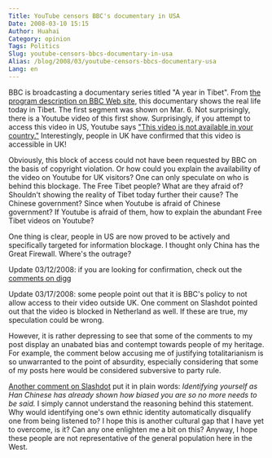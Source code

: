```yaml
---
Title: YouTube censors BBC's documentary in USA
Date: 2008-03-10 15:15
Author: Huahai
Category: opinion
Tags: Politics
Slug: youtube-censors-bbcs-documentary-in-usa
Alias: /blog/2008/03/youtube-censors-bbcs-documentary-usa
Lang: en
---
```


BBC is broadcasting a documentary series titled "A year in Tibet". From [the program description on BBC Web site,](https://www.bbc.co.uk/bbcfour/listings/programme.shtml?day=today&filename=20080306/20080306_2100_4544_2145_60&service_id=4544) this documentary shows the real life today in Tibet. The first segment was shown on Mar. 6. Not surprisingly, there is a Youtube video of this first show. Surprisingly, if you attempt to access this video in US, Youtube says ["This video is not available in your country."](https://youtube.com/?v=HZ98sP2GSCE) Interestingly, people in UK have confirmed that this video is accessible in UK!

Obviously, this block of access could not have been requested by BBC on the basis of copyright violation. Or how could you explain the availability of the video on Youtube for UK visitors? One can only speculate on who is behind this blockage. The Free Tibet people? What are they afraid of? Shouldn't showing the reality of Tibet today further their cause? The Chinese government? Since when Youtube is afraid of Chinese government? If Youtube is afraid of them, how to explain the abundant Free Tibet videos on Youtube?

One thing is clear, people in US are now proved to be actively and specifically targeted for information blockage. I thought only China has the Great Firewall. Where's the outrage?

Update 03/12/2008: if you are looking for confirmation, check out the [comments on digg](https://digg.com/political_opinion/Youtube_censors_BBC_s_documentary_in_US)

Update 03/17/2008: some people point out that it is BBC's policy to not allow access to their video outside UK. One comment on Slashdot pointed out that the video is blocked in Netherland as well. If these are true, my speculation could be wrong.

However, it is rather depressing to see that some of the comments to my post display an unabated bias and contempt towards people of my heritage. For example, the comment below accusing me of justifying totalitarianism is so unwarranted to the point of absurdity, especially considering that some of my posts here would be considered subversive to party rule. 

[Another comment on Slashdot](https://yro.slashdot.org/comments.pl?sid=489386&cid=22771430) put it in plain words: *Identifying yourself as Han Chinese has already shown how biased you are so no more needs to be said.* I simply cannot understand the reasoning behind this statement. Why would identifying one's own ethnic identity automatically disqualify one from being listened to? I hope this is another cultural gap that I have yet to overcome, is it? Can any one enlighten me a bit on this? Anyway, I hope these people are not representative of the general population here in the West.
